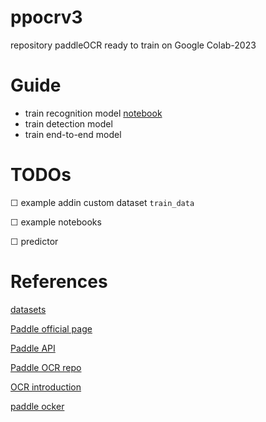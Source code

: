 # ppocrv3
repository paddleOCR ready to train on Google Colab-2023

# Guide

- train recognition model [notebook](notebooks/train_rec.ipynb)
- train detection model
- train end-to-end model

# TODOs

☐ example addin custom dataset `train_data`

☐ example notebooks

☐ predictor

# References

[datasets](https://github.com/HCIILAB/Scene-Text-Detection#11-Horizontal-Text-Datasets)

[Paddle official page](https://www.paddlepaddle.org.cn/en)

[Paddle API](https://www.paddlepaddle.org.cn/documentation/docs/en/api/index_en.html)

[Paddle OCR repo](https://github.com/PaddlePaddle/PaddleOCR)

[OCR introduction](https://github.com/PaddlePaddle/PaddleOCR/blob/release/2.6/doc/doc_en/ppocr_introduction_en.md)

[paddle ocker](https://hub.docker.com/r/paddlepaddle/paddle)
